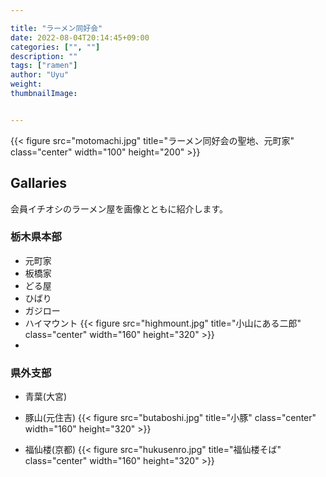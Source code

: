 ```yaml
---

title: "ラーメン同好会"
date: 2022-08-04T20:14:45+09:00
categories: ["", ""]
description: ""
tags: ["ramen"]
author: "Uyu"
weight: 
thumbnailImage: 


---
```


{{< figure src="motomachi.jpg" title="ラーメン同好会の聖地、元町家" class="center" width="100" height="200" >}}

<!--more-->


<h2>Gallaries</h2>

会員イチオシのラーメン屋を画像とともに紹介します。

<h3>栃木県本部</h3>

- 元町家
- 板橋家
- どる屋
- ひばり
- ガジロー
- ハイマウント
{{< figure src="highmount.jpg" title="小山にある二郎" class="center" width="160" height="320" >}}
- 




<h3>県外支部</h3>

- 青葉(大宮)

- 豚山(元住吉)
{{< figure src="butaboshi.jpg" title="小豚" class="center" width="160" height="320" >}}
- 福仙楼(京都)
{{< figure src="hukusenro.jpg" title="福仙楼そば" class="center" width="160" height="320" >}}


